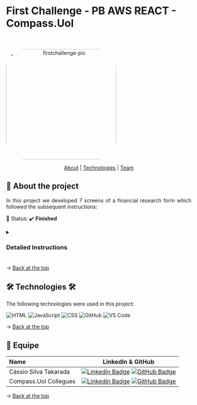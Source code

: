 # First Challenge - PB AWS REACT - Compass.Uol
<br id="topo">


<div align="center" style="display: inline-block"><br>
  <img align="center" alt="firstchallenge-pic" height="300" style="border-radius:50px;" src="https://cdn.discordapp.com/attachments/1047678396924166247/1056955558558695454/firstchallenge.png">
</div>


<br>

<p align="center">
    <a href="#sobre">About</a>  |     
    <a href="#tecnologias">Technologies</a>  |  
    <a href="#equipe">Team</a>
</p>

<span id="sobre">

## :bookmark_tabs: About the project

<p align="justify">In this project we developed 7 screens of a financial research form which followed the subsequent instructions:</p>

:pushpin: Status: :heavy_check_mark: **Finished**

<details>
  <summary><h3>Detailed Instructions<h3></summary>
  
🛠 **Workflow:**

The project should be delivered through a private repository on GitHub and shared with the following Instructors and Scrums:

- Instructors:

<a href="https://github.com/FernandesAngel">Angel Fernandes</a>

<a href="https://github.com/carnavallibruno">Bruno Carnavalli</a>

<a href="https://github.com/r-amaral">Ruan Oliveira</a>

- Scrums:

<a href="https://github.com/guilhermepaiva-tlf">Guilherme Moreira de Paiva</a>

<a href="">Fabiane Maciel</a> <br>

And it should have:
- Small commits;
- Detailed commits;
- Coherent commits;
- README.

🔑 Required
<ul>
 <li>HTML, CSS and JavaScript</li>
 <li>Pixel Perfect Layout according to Figma Project</li>
 <li>Responsive Layout</li>
</ul>

🔑 Must have functionalities
<ul>
  <li>1º Screen → Let's go button</li>
  <li>2º Screen → Back to Home and Fill out the Form button</li>
  <li>3º Screen → Select input, Radio input and Back, Next and Skip button (Next able only if there is an option selected)</li>
  <li>4º Screen → Select input, Checkbox input and Back, Next and Skip button (Next able only if there is an option selected)</li>
  <li>5º Screen → TextArea and Back, Next and Skip button</li>
  <li>6º Screen → Information inputs required and Back and Submit button (Submit able only if the three information are filled)</li>
</ul>

🔑 Extra functionalities
<ul>
  <li>Input validation through JS</li>
  <li>Local data base</li>
  <li>Countdown characters on TextArea</li>
  <li>TypeScript</li>
  <li>Extra screen showing that the form was successfully completed</li>
</ul>

</details>

→ [Back at the top](#topo)

<span id="tecnologias">

## 🛠️ Technologies 🛠️ 

The following technologies were used in this project:
    
<img src="https://img.shields.io/badge/HTML5-20232A?style=for-the-badge&logo=html5&logoColor=E34F26" alt="HTML" />
<img src="https://img.shields.io/badge/JavaScript-20232A?style=for-the-badge&logo=html5&logoColor=E34F26" alt="JavaScript" />
<img src="https://img.shields.io/badge/CSS3-20232A?style=for-the-badge&logo=css3&logoColor=1572B6" alt="CSS" />
<img src="https://img.shields.io/badge/GitHub-20232A?style=for-the-badge&logo=github&logoColor=white" alt="GitHub" />
<img src="https://img.shields.io/badge/VS_Code-20232A?style=for-the-badge&logo=visual%20studio%20code&logoColor=0078D4" alt="VS Code" />

→ [Back at the top](#topo)

<span id="equipe">

## :busts_in_silhouette: Equipe
    
| Name                    | LinkedIn & GitHub |
| :-----------------------| :---------------------------------------------------------------------------------------------------------------------------------------------------------------------------------------------------------------------------------------------------------------------------: | 
| Cássio Silva Takarada | [![Linkedin Badge](https://img.shields.io/badge/Linkedin-blue?style=flat-square&logo=Linkedin&logoColor=white)](https://www.linkedin.com/in/cassiosilvatakarada7/) [![GitHub Badge](https://img.shields.io/badge/GitHub-111217?style=flat-square&logo=github&logoColor=white)](https://github.com/cassiotakarada) |
| Compass.Uol Collegues | [![Linkedin Badge](https://img.shields.io/badge/Linkedin-blue?style=flat-square&logo=Linkedin&logoColor=white)](https://compasso-my.sharepoint.com/:x:/r/personal/cassio_takarada_pb_compasso_com_br/Documents/Networking%20-%20LinkedIn%20%26%20Github.xlsx?d=w21292a67410c4579b558ac16c72d05d0&csf=1&web=1&e=Kq7ZGV) [![GitHub Badge](https://img.shields.io/badge/GitHub-111217?style=flat-square&logo=github&logoColor=white)](https://compasso-my.sharepoint.com/:x:/r/personal/cassio_takarada_pb_compasso_com_br/Documents/Networking%20-%20LinkedIn%20%26%20Github.xlsx?d=w21292a67410c4579b558ac16c72d05d0&csf=1&web=1&e=Kq7ZGV) |


→ [Back at the top](#topo)
